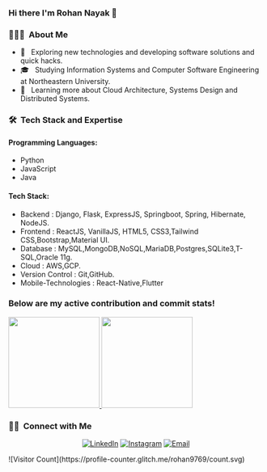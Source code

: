 ### Hi there I'm Rohan Nayak 👋


<h3> 👨🏻‍💻 &nbsp;About Me </h3>

- 🤔 &nbsp; Exploring new technologies and developing software solutions and quick hacks.
- 🎓 &nbsp; Studying Information Systems and Computer Software Engineering at Northeastern University.
- 🌱 &nbsp; Learning more about Cloud Architecture, Systems Design and Distributed Systems.

<h3> 🛠 &nbsp;Tech Stack and Expertise</h3>

<p>
  <h4>Programming Languages:</h4>
  <ul>
    <li>Python</li>
    <li>JavaScript</li>
    <li>Java</li>
  </ul>
  <h4>Tech Stack:</h4>
  <ul>
    <li>Backend : Django, Flask, ExpressJS, Springboot, Spring, Hibernate, NodeJS.</li>
    <li>Frontend : ReactJS, VanillaJS, HTML5, CSS3,Tailwind CSS,Bootstrap,Material UI.</li>
    <li>Database : MySQL,MongoDB,NoSQL,MariaDB,Postgres,SQLite3,T-SQL,Oracle 11g.</li>
    <li>Cloud : AWS,GCP.</li>
    <li>Version Control : Git,GitHub.</li>
    <li>Mobile-Technologies : React-Native,Flutter</li>
  </ul>
<p>

<h3>Below are my active contribution and commit stats!</h3>

<a href="https://github.com/rohan9769">
  <img height="180em" src="https://github-readme-stats.vercel.app/api?username=rohan9769&theme=radical&show_icons=true" />
  <img height="180em" src="https://github-readme-stats.vercel.app/api/top-langs/?username=rohan9769&theme=radical&layout=compact" />
</a>

<br/>

<h3> 🤝🏻 &nbsp;Connect with Me </h3>

<p align="center">
<!-- <a href="https://www.adityavsingh.com/"><img alt="Website" src="https://img.shields.io/badge/Website-www.adityavsingh.com-blue?style=flat-square&logo=google-chrome"></a> -->
<a href="https://www.linkedin.com/in/rsnayak21/"><img alt="LinkedIn" src="https://img.shields.io/badge/LinkedIn-Rohan Nayak-blue?style=flat-square&logo=linkedin"></a>
<a href="https://www.instagram.com/roncr_7/"><img alt="Instagram" src="https://img.shields.io/badge/Instagram-roncr__7-blue?style=flat-square&logo=instagram"></a>
<a href="mailto:nayak.ro@northeastern.edu"><img alt="Email" src="https://img.shields.io/badge/Email-nayak.ro@northeastern.edu-blue?style=flat-square&logo=gmail"></a>
</p>
![Visitor Count](https://profile-counter.glitch.me/rohan9769/count.svg)

